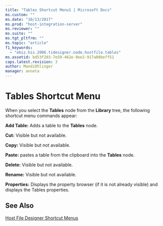 ```yaml
---
title: "Tables Shortcut Menu1 | Microsoft Docs"
ms.custom: ""
ms.date: "10/13/2017"
ms.prod: "host-integration-server"
ms.reviewer: ""
ms.suite: ""
ms.tgt_pltfrm: ""
ms.topic: "article"
f1_keywords: 
  - "ebiz.his.2006.tidesigner.node.hostfile.tables"
ms.assetid: bd53f203-7e59-462e-9ee2-917a00beff51
caps.latest.revision: 3
author: MandiOhlinger
manager: anneta
---
```

# Tables Shortcut Menu
When you select  the **Tables** node from the **Library** tree, the following shortcut menu commands appear:  
  
 **Add Table:** Adds a table to the **Tables** node.  
  
 **Cut:** Visible but not available.  
  
 **Copy:** Visible but not available.  
  
 **Paste:** pastes a table from the clipboard into the **Tables** node.  
  
 **Delete:** Visible but not available.  
  
 **Rename:** Visible but not available.  
  
 **Properties:** Displays the property browser (if it is not already visible) and displays the Tables properties.  
  
## See Also  
 [Host File Designer Shortcut Menus](../core/host-file-designer-shortcut-menus.md)